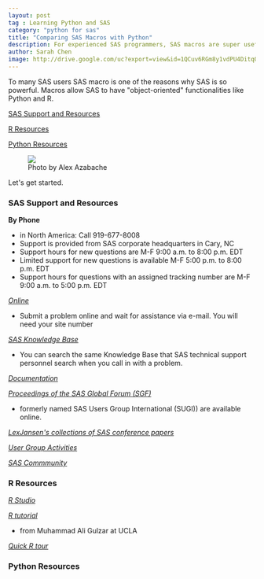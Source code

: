 ```yaml
---
layout: post
tag : Learning Python and SAS
category: "python for sas"
title: "Comparing SAS Macros with Python"
description: For experienced SAS programmers, SAS macros are super useful and essential tools.  Python code has many similarities to SAS macros.  For Python users, the post gives glimpes of SAS macros via Python code. 
author: Sarah Chen
image: http://drive.google.com/uc?export=view&id=1QCuv6RGm8y1vdPU4DitqOZPIbx8Nw-yM
---
```


To many SAS users SAS macro is one of the reasons why SAS is so powerful.  Macros allow SAS to have "object-oriented" functionalities like Python and R.  

[SAS Support and Resources](#Comparing-Dates)

[R Resources](#R)

[Python Resources](#Python)

<figure>
  <img src="{{ "/images/posts/alex-azabache.jpg" | relative_url }}">
  <figcaption>Photo by Alex Azabache</figcaption>
</figure>
Let's get started. 



<h3 id="Comparing-Dates">SAS Support and Resources</h3>

**By Phone** 
 - in North America: Call 919-677-8008 
 - Support is provided from SAS corporate headquarters in Cary, NC
 - Support hours for new questions are M-F 9:00 a.m. to 8:00 p.m. EDT
 - Limited support for new questions is available M-F 5:00 p.m. to 8:00 p.m. EDT
 - Support hours for questions with an assigned tracking number are M-F 9:00 a.m. to 5:00 p.m. EDT

[*Online*](http://support.sas.com/)
 - Submit a problem online and wait for assistance via e-mail. You will need your site number

[*SAS Knowledge Base*](http://support.sas.com/resources/)
 - You can search the same Knowledge Base that SAS technical support personnel search when you call in with a problem.

[*Documentation*](http://support.sas.com/documentation/index.html)

[*Proceedings of the SAS Global Forum (SGF)*](http://support.sas.com/events/sasglobalforum/previous/online.html)
 - formerly named SAS Users Group International (SUGI)) are available online.

[*LexJansen's collections of SAS conference papers*](http://www.lexjansen.com/)

[*User Group Activities*](http://support.sas.com/sasusersupport/usergroups/us.html#s1=1) 


[*SAS Commmunity*](http://www.sascommunity.org/wiki/Main_Page)


<h3 id="R">R Resources</h3>


[*R Studio*](https://dss.princeton.edu/training/RStudio101.pdf)

[*R tutorial*](http://web.cs.ucla.edu/~gulzar/rstudio/basic-tutorial.html)
 - from Muhammad Ali Gulzar at UCLA

[*Quick R tour*](https://www.statmethods.net/)

<h3 id="Python">Python Resources</h3>

